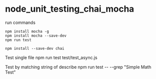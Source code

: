 # node_unit_testing_chai_mocha

run commands

    npm install mocha -g
    npm install mocha --save-dev
    npm run test

    npm install --save-dev chai

Test single file
    npm run test test/test_async.js

Test by matching string of describe
    npm run test -- --grep "Simple Math Test"




